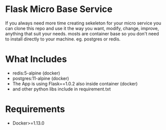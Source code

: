 # Flask Micro Base Service
If you always need more time creating sekeleton for your micro service you can clone this repo and use it the way you want, modify, change, improve, anything that suit your needs. mosts are container base so you don't need to install directly to your machine. eg. postgres or redis.


# What Includes
* redis:5-alpine (docker)
* postgres:11-alpine (docker)
* The App is using Flask==1.0.2 also inside container (docker)
* and other python libs include in requirement.txt

# Requirements
* Docker>=1.13.0